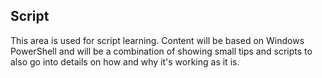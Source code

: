 ## Script

This area is used for script learning. Content will be based on Windows PowerShell and will be a combination of showing small tips and scripts to also go into details on how and why it's working as it is.